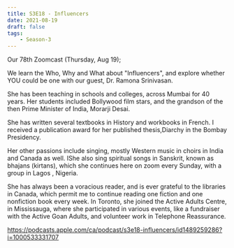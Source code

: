 ```yaml
---
title: S3E18 - Influencers
date: 2021-08-19
draft: false
tags:
    - Season-3
---
```


Our 78th Zoomcast (Thursday, Aug 19);

We learn the Who, Why and What about "Influencers",  and explore whether YOU could be one with our guest, Dr. Ramona Srinivasan.

She has been teaching in schools and colleges, across Mumbai for 40 years. Her students included Bollywood film stars, and the grandson of the then Prime Minister of India, Morarji Desai.

She has written several textbooks in History and workbooks in French. I received a publication award for her published thesis,Diarchy in the Bombay Presidency.

Her other passions include singing, mostly Western music in choirs in India and Canada as well. IShe also sing spiritual songs in Sanskrit, known as bhajans (kirtans), which she continues here on zoom every Sunday, with a group in Lagos , Nigeria.

She has always been a voracious reader, and is ever grateful to the libraries in Canada, which permit me to continue reading one fiction and one nonfiction book every week. In Toronto, she joined the Active Adults Centre, in Mississauga, where she participated in various events, like a fundraiser with the Active Goan Adults, and volunteer work in Telephone Reassurance.

https://podcasts.apple.com/ca/podcast/s3e18-influencers/id1489259286?i=1000533331707